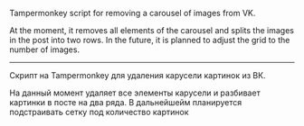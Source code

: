 Tampermonkey script for removing a carousel of images from VK.

At the moment, it removes all elements of the carousel and splits the images in the post into two rows. In the future, it is planned to adjust the grid to the number of images.

-----------

Скрипт на Tampermonkey для удаления карусели картинок из ВК. 

На данный момент удаляет все элементы карусели и разбивает картинки в посте на два ряда. В дальнейшейм планируется подстраивать сетку под количество картинок
